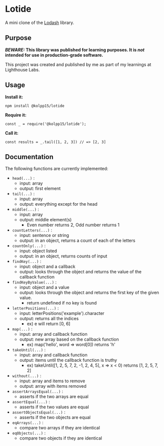 # Lotide

A mini clone of the [Lodash](https://lodash.com) library.

## Purpose

**_BEWARE:_ This library was published for learning purposes. It is _not_ intended for use in production-grade software.**

This project was created and published by me as part of my learnings at Lighthouse Labs. 

## Usage

**Install it:**

`npm install @kolpp15/lotide`

**Require it:**

`const _ = require('@kolpp15/lotide');`

**Call it:**

`const results = _.tail([1, 2, 3]) // => [2, 3]`

## Documentation

The following functions are currently implemented:

* `head(...)` : 
  - input: array 
  - output: first element
* `tail(...)` : 
  - input: array 
  - output: everything except for the head
* `middle(...)` : 
  - input: array 
  - output: middle element(s) 
    - Even number returns 2, Odd number returns 1
* `countLetters(...)` : 
  - input: sentence or string 
  - output: in an object, returns a count of each of the letters
* `countOnly(...)` : 
  - input: object listed
  - output: in an object, returns counts of input
* `findKey(...)` : 
  - input: object and a callback
  - output: looks through the object and returns the value of the callback function
* `findKeyByValue(...)` : 
  - input: object and a value
  - output: looks through the object and returns the first key of the given value. 
    - return undefined if no key is found
* `letterPositions(...)` : 
  - input: letterPositions('example').character
  - output: returns all the indices 
    - ex) e will return [0, 6]
* `map(...)` : 
  - input: array and callback function
  - output: new array based on the callback function 
    - ex) map('hello', word => word[0]) returns 'h'
* `takeUntil(...)` : 
  - input: array and callback function
  - output: items until the callback function is truthy
    - ex) takeUntil([1, 2, 5, 7, 2, -1, 2, 4, 5], x => x < 0) returns [1, 2, 5, 7, 2]
* `without(...)` : 
  - input: array and items to remove
  - output: array with items removed
* `assertArraysEqual(...)` : 
  - asserts if the two arrays are equal
* `assertEqual(...)` : 
  - asserts if the two values are equal
* `assertObjectsEqual(...)` : 
  - asserts if the two objects are equal 
* `eqArrays(...)` : 
  - compare two arrays if they are identical
* `eqObjects(...)` : 
  - compare two objects if they are identical